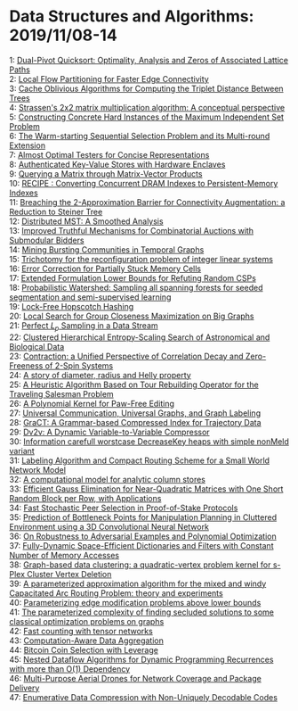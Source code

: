 # Data Structures and Algorithms: 2019/11/08-14  
1: [Dual-Pivot Quicksort: Optimality, Analysis and Zeros of Associated  Lattice Paths](https://doi.org/10.48550/arXiv.1611.00258)  
2: [Local Flow Partitioning for Faster Edge Connectivity](https://doi.org/10.48550/arXiv.1704.01254)  
3: [Cache Oblivious Algorithms for Computing the Triplet Distance Between  Trees](https://doi.org/10.48550/arXiv.1706.10284)  
4: [Strassen's 2x2 matrix multiplication algorithm: A conceptual perspective](https://doi.org/10.48550/arXiv.1708.08083)  
5: [Constructing Concrete Hard Instances of the Maximum Independent Set  Problem](https://doi.org/10.48550/arXiv.1807.03739)  
6: [The Warm-starting Sequential Selection Problem and its Multi-round  Extension](https://doi.org/10.48550/arXiv.1809.07299)  
7: [Almost Optimal Testers for Concise Representations](https://doi.org/10.48550/arXiv.1904.09958)  
8: [Authenticated Key-Value Stores with Hardware Enclaves](https://doi.org/10.48550/arXiv.1904.12068)  
9: [Querying a Matrix through Matrix-Vector Products](https://doi.org/10.48550/arXiv.1906.05736)  
10: [RECIPE : Converting Concurrent DRAM Indexes to Persistent-Memory Indexes](https://doi.org/10.48550/arXiv.1909.13670)  
11: [Breaching the 2-Approximation Barrier for Connectivity Augmentation: a  Reduction to Steiner Tree](https://doi.org/10.48550/arXiv.1911.02259)  
12: [Distributed MST: A Smoothed Analysis](https://doi.org/10.48550/arXiv.1911.02628)  
13: [Improved Truthful Mechanisms for Combinatorial Auctions with Submodular  Bidders](https://doi.org/10.48550/arXiv.1911.02716)  
14: [Mining Bursting Communities in Temporal Graphs](https://doi.org/10.48550/arXiv.1911.02780)  
15: [Trichotomy for the reconfiguration problem of integer linear systems](https://doi.org/10.48550/arXiv.1911.02786)  
16: [Error Correction for Partially Stuck Memory Cells](https://doi.org/10.48550/arXiv.1911.02904)  
17: [Extended Formulation Lower Bounds for Refuting Random CSPs](https://doi.org/10.48550/arXiv.1911.02911)  
18: [Probabilistic Watershed: Sampling all spanning forests for seeded  segmentation and semi-supervised learning](https://doi.org/10.48550/arXiv.1911.02921)  
19: [Lock-Free Hopscotch Hashing](https://doi.org/10.48550/arXiv.1911.03028)  
20: [Local Search for Group Closeness Maximization on Big Graphs](https://doi.org/10.48550/arXiv.1911.03360)  
21: [Perfect $L_p$ Sampling in a Data Stream](https://doi.org/10.48550/arXiv.1808.05497)  
22: [Clustered Hierarchical Entropy-Scaling Search of Astronomical and  Biological Data](https://doi.org/10.48550/arXiv.1908.08551)  
23: [Contraction: a Unified Perspective of Correlation Decay and  Zero-Freeness of 2-Spin Systems](https://doi.org/10.48550/arXiv.1909.04244)  
24: [A story of diameter, radius and Helly property](https://doi.org/10.48550/arXiv.1910.10412)  
25: [A Heuristic Algorithm Based on Tour Rebuilding Operator for the  Traveling Salesman Problem](https://doi.org/10.48550/arXiv.1911.01663)  
26: [A Polynomial Kernel for Paw-Free Editing](https://doi.org/10.48550/arXiv.1911.03683)  
27: [Universal Communication, Universal Graphs, and Graph Labeling](https://doi.org/10.48550/arXiv.1911.03757)  
28: [GraCT: A Grammar-based Compressed Index for Trajectory Data](https://doi.org/10.48550/arXiv.1911.04198)  
29: [Dv2v: A Dynamic Variable-to-Variable Compressor](https://doi.org/10.48550/arXiv.1911.04202)  
30: [Information carefull worstcase DecreaseKey heaps with simple nonMeld  variant](https://doi.org/10.48550/arXiv.1911.04372)  
31: [Labeling Algorithm and Compact Routing Scheme for a Small World Network  Model](https://doi.org/10.48550/arXiv.1806.01469)  
32: [A computational model for analytic column stores](https://doi.org/10.48550/arXiv.1904.12217)  
33: [Efficient Gauss Elimination for Near-Quadratic Matrices with One Short  Random Block per Row, with Applications](https://doi.org/10.48550/arXiv.1907.04750)  
34: [Fast Stochastic Peer Selection in Proof-of-Stake Protocols](https://doi.org/10.48550/arXiv.1911.04629)  
35: [Prediction of Bottleneck Points for Manipulation Planning in Cluttered  Environment using a 3D Convolutional Neural Network](https://doi.org/10.48550/arXiv.1911.04676)  
36: [On Robustness to Adversarial Examples and Polynomial Optimization](https://doi.org/10.48550/arXiv.1911.04681)  
37: [Fully-Dynamic Space-Efficient Dictionaries and Filters with Constant  Number of Memory Accesses](https://doi.org/10.48550/arXiv.1911.05060)  
38: [Graph-based data clustering: a quadratic-vertex problem kernel for  s-Plex Cluster Vertex Deletion](https://doi.org/10.48550/arXiv.0909.2814)  
39: [A parameterized approximation algorithm for the mixed and windy  Capacitated Arc Routing Problem: theory and experiments](https://doi.org/10.48550/arXiv.1506.05620)  
40: [Parameterizing edge modification problems above lower bounds](https://doi.org/10.48550/arXiv.1512.04047)  
41: [The parameterized complexity of finding secluded solutions to some  classical optimization problems on graphs](https://doi.org/10.48550/arXiv.1606.09000)  
42: [Fast counting with tensor networks](https://doi.org/10.48550/arXiv.1805.00475)  
43: [Computation-Aware Data Aggregation](https://doi.org/10.48550/arXiv.1806.05701)  
44: [Bitcoin Coin Selection with Leverage](https://doi.org/10.48550/arXiv.1911.01330)  
45: [Nested Dataflow Algorithms for Dynamic Programming Recurrences with more  than O(1) Dependency](https://doi.org/10.48550/arXiv.1911.05333)  
46: [Multi-Purpose Aerial Drones for Network Coverage and Package Delivery](https://doi.org/10.48550/arXiv.1911.05624)  
47: [Enumerative Data Compression with Non-Uniquely Decodable Codes](https://doi.org/10.48550/arXiv.1911.05676)  